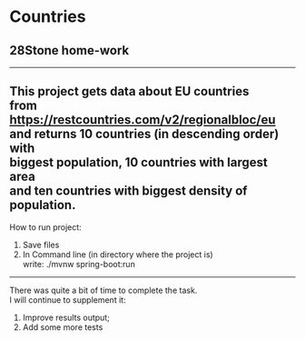 # Countries
28Stone home-work
-----
-----
This project gets data about EU countries    
from https://restcountries.com/v2/regionalbloc/eu
and returns 10 countries (in descending order) with    
biggest population, 10 countries with largest area   
and ten countries with biggest density of population.   
------
How to run project:    
1. Save files
2. In Command line (in directory where the project is)   
  write: ./mvnw spring-boot:run   
-------
There was quite a bit of time to complete the task.   
I will continue to supplement it:   
1. Improve results output;   
2. Add some more tests  


